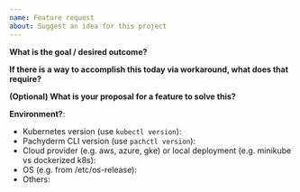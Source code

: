 ```yaml
---
name: Feature request
about: Suggest an idea for this project
---
```

<!-- This form is for feature requests ONLY! 

If you're looking for help, please check:

Docs: https://docs.pachyderm.com/latest/
Slack: http://slack.pachyderm.io/

-->

**What is the goal / desired outcome?**

**If there is a way to accomplish this today via workaround, what does that require?**

**(Optional) What is your proposal for a feature to solve this?**

<!-- If the ask is specific to a version of k8s, cloud provider, etc, please provide these details -->
**Environment?**:
- Kubernetes version (use `kubectl version`):
- Pachyderm CLI version (use `pachctl version`):
- Cloud provider (e.g. aws, azure, gke) or local deployment (e.g. minikube vs dockerized k8s):
- OS (e.g. from /etc/os-release):
- Others:
